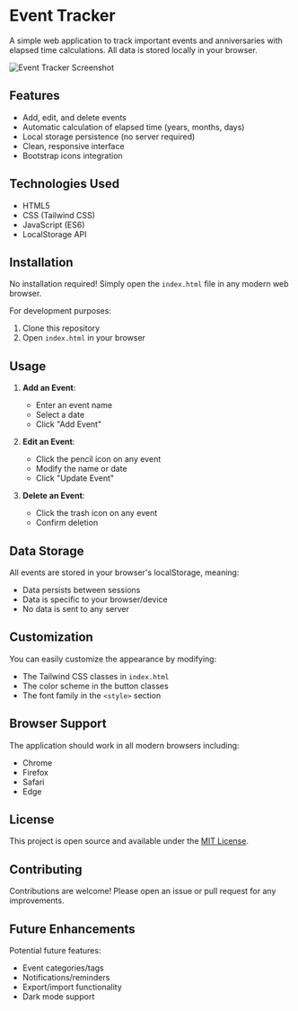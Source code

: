# Event Tracker

A simple web application to track important events and anniversaries with elapsed time calculations. All data is stored locally in your browser.

![Event Tracker Screenshot](https://github.com/user-attachments/assets/deb29fb7-bc39-497b-844a-aa9341d20741)

## Features

- Add, edit, and delete events
- Automatic calculation of elapsed time (years, months, days)
- Local storage persistence (no server required)
- Clean, responsive interface
- Bootstrap icons integration

## Technologies Used

- HTML5
- CSS (Tailwind CSS)
- JavaScript (ES6)
- LocalStorage API

## Installation

No installation required! Simply open the `index.html` file in any modern web browser.

For development purposes:

1. Clone this repository
2. Open `index.html` in your browser

## Usage

1. **Add an Event**:

   - Enter an event name
   - Select a date
   - Click "Add Event"

2. **Edit an Event**:

   - Click the pencil icon on any event
   - Modify the name or date
   - Click "Update Event"

3. **Delete an Event**:
   - Click the trash icon on any event
   - Confirm deletion

## Data Storage

All events are stored in your browser's localStorage, meaning:

- Data persists between sessions
- Data is specific to your browser/device
- No data is sent to any server

## Customization

You can easily customize the appearance by modifying:

- The Tailwind CSS classes in `index.html`
- The color scheme in the button classes
- The font family in the `<style>` section

## Browser Support

The application should work in all modern browsers including:

- Chrome
- Firefox
- Safari
- Edge

## License

This project is open source and available under the [MIT License](LICENSE).

## Contributing

Contributions are welcome! Please open an issue or pull request for any improvements.

## Future Enhancements

Potential future features:

- Event categories/tags
- Notifications/reminders
- Export/import functionality
- Dark mode support
